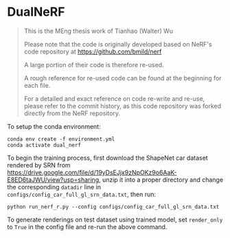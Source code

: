 # DualNeRF

> This is the MEng thesis work of Tianhao (Walter) Wu
> 
> Please note that the code is originally developed based on NeRF's code repository at https://github.com/bmild/nerf
>
> A large portion of their code is therefore re-used.
> 
> A rough reference for re-used code can be found at the beginning for each file.
>
> For a detailed and exact reference on code re-write and re-use, please refer to the commit history, as this code repository was forked directly from the NeRF repository.

To setup the conda environment:
```
conda env create -f environment.yml
conda activate dual_nerf
```

To begin the training process, first download the ShapeNet car dataset rendered by SRN from https://drive.google.com/file/d/19yDsEJjx9zNpOKz9o6AaK-E8ED6taJWU/view?usp=sharing, unzip it into a proper directory and change the corresponding `datadir` line in `configs/config_car_full_gl_srn_data.txt`, then run:
```
python run_nerf_r.py --config configs/config_car_full_gl_srn_data.txt
```

To generate renderings on test dataset using trained model, set `render_only` to `True` in the config file and re-run the above command.